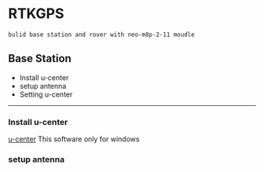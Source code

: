 # RTKGPS
    bulid base station and rover with neo-m8p-2-11 moudle


## Base Station
* Install u-center 
* setup antenna 
* Setting u-center
* * *

### Install u-center 
[u-center](https://www.u-blox.com/en/product/u-center)
This software only for windows

### setup antenna
    
    
    
